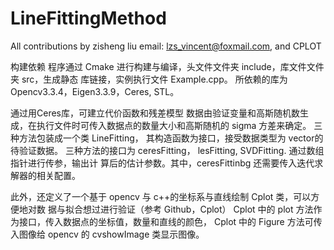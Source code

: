# LineFittingMethod

All contributions by zisheng liu
email: lzs_vincent@foxmail.com, and CPLOT

构建依赖
程序通过 Cmake 进行构建与编译，头文件文件夹 include，库文件文件夹 src，生成静态
库链接，实例执行文件 Example.cpp。
所依赖的库为 Opencv3.3.4，Eigen3.3.9，Ceres, STL。


通过用Ceres库，可建立代价函数和残差模型
数据由验证变量和高斯随机数生成，在执行文件时可传入数据点的数量大小和高斯随机的
sigma 方差来确定。
三种方法包装成一个类 LineFitting， 其构造函数为接口，接受数据类型为
vector<double>的待验证数据。
三种方法的接口为 ceresFitting， lesFitting, SVDFitting. 通过数组指针进行传参，输出计
算后的估计参数。其中，ceresFittinbg 还需要传入迭代求解器的相关配置。

此外，还定义了一个基于 opencv 与 c++的坐标系与直线绘制 Cplot 类，可以方便地对数
据与拟合想过进行验证（参考 Github，Cplot）
Cplot 中的 plot 方法作为接口，传入数据点的坐标值，数量和直线的颜色，
Cplot 中的 Figure 方法可传入图像给 opencv 的 cvshowImage 类显示图像。

